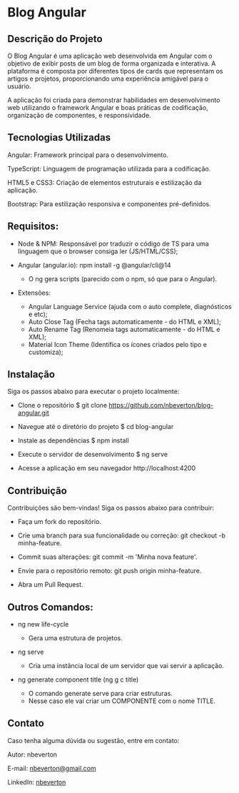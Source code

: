 # Blog Angular

## Descrição do Projeto

O Blog Angular é uma aplicação web desenvolvida em Angular com o objetivo de exibir posts de um blog de forma organizada e interativa. A plataforma é composta por diferentes tipos de cards que representam os artigos e projetos, proporcionando uma experiência amigável para o usuário.

A aplicação foi criada para demonstrar habilidades em desenvolvimento web utilizando o framework Angular e boas práticas de codificação, organização de componentes, e responsividade.


## Tecnologias Utilizadas

Angular: Framework principal para o desenvolvimento.

TypeScript: Linguagem de programação utilizada para a codificação.

HTML5 e CSS3: Criação de elementos estruturais e estilização da aplicação.

Bootstrap: Para estilização responsiva e componentes pré-definidos.


## Requisitos:

- Node & NPM:
    Responsável por traduzir o código de TS para uma linguagem que o browser consiga ler (JS/HTML/CSS);

- Angular (angular.io):
    npm install -g @angular/cli@14
    * O ng gera scripts (parecido com o npm, só que para o Angular).

- Extensões:
    * Angular Language Service (ajuda com o auto complete, diagnósticos e etc);
    * Auto Close Tag (Fecha tags automaticamente - do HTML e XML);
    * Auto Rename Tag (Renomeia tags automaticamente - do HTML e XML);
    * Material Icon Theme (Identifica os ícones criados pelo tipo e customiza);

## Instalação

Siga os passos abaixo para executar o projeto localmente:
- Clone o repositório
$ git clone https://github.com/nbeverton/blog-angular.git

- Navegue até o diretório do projeto
$ cd blog-angular

- Instale as dependências
$ npm install

- Execute o servidor de desenvolvimento
$ ng serve

- Acesse a aplicação em seu navegador
http://localhost:4200


## Contribuição

Contribuições são bem-vindas! Siga os passos abaixo para contribuir:

- Faça um fork do repositório.

- Crie uma branch para sua funcionalidade ou correção: git checkout -b minha-feature.

- Commit suas alterações: git commit -m 'Minha nova feature'.

- Envie para o repositório remoto: git push origin minha-feature.

- Abra um Pull Request.

## Outros Comandos:
- ng new life-cycle
    * Gera uma estrutura de projetos.

- ng serve
    * Cria uma instância local de um servidor que vai servir a aplicação.

- ng generate component title (ng g c title)
    * O comando generate serve para criar estruturas.
    * Nesse caso ele vai criar um COMPONENTE com o nome TITLE.

## Contato

Caso tenha alguma dúvida ou sugestão, entre em contato:

Autor: nbeverton

E-mail: nbeverton@gmail.com

LinkedIn: [nbeverton](https://www.linkedin.com/in/evertonbarbosa-dev/)
